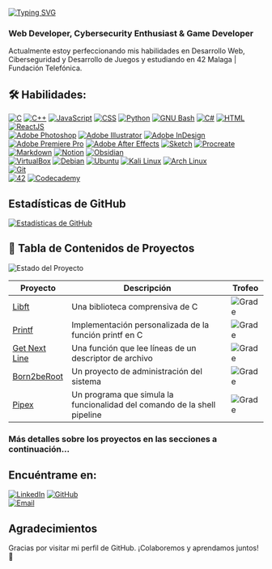 [![Typing SVG](https://readme-typing-svg.demolab.com?font=Fira+Code&weight=700&size=22&duration=3000&pause=300&vCenter=true&random=false&width=435&lines=Hey%2C+What's+up!;I'm+Rub%C3%A9n+D%C3%ADaz)](https://git.io/typing-svg)

### Web Developer, Cybersecurity Enthusiast & Game Developer

Actualmente estoy perfeccionando mis habilidades en Desarrollo Web, Ciberseguridad y Desarrollo de Juegos y estudiando en 42 Malaga | Fundación Telefónica.

## :hammer_and_wrench: Habilidades:

[![C](https://img.shields.io/badge/C-00599C?style=for-the-badge&logo=c&logoColor=white&labelColor=101010)]()
[![C++](https://img.shields.io/badge/C++-00599C?style=for-the-badge&logo=c%2B%2B&logoColor=white&labelColor=101010)]()
[![JavaScript](https://img.shields.io/badge/JavaScript-F7DF1E?style=for-the-badge&logo=javascript&logoColor=white&labelColor=101010)]()
[![CSS](https://img.shields.io/badge/CSS-1572B6?style=for-the-badge&logo=css3&logoColor=white&labelColor=101010)]()
[![Python](https://img.shields.io/badge/Python-3776AB?style=for-the-badge&logo=python&logoColor=white&labelColor=101010)]()
[![GNU Bash](https://img.shields.io/badge/GNU_Bash-4EAA25?style=for-the-badge&logo=gnu-bash&logoColor=white&labelColor=101010)]()
[![C#](https://img.shields.io/badge/C%23-239120?style=for-the-badge&logo=c-sharp&logoColor=white&labelColor=101010)]()
[![HTML](https://img.shields.io/badge/HTML-E34F26?style=for-the-badge&logo=html5&logoColor=white&labelColor=101010)]()
[![ReactJS](https://img.shields.io/badge/ReactJS-61DAFB?style=for-the-badge&logo=react&logoColor=white&labelColor=101010)]()
</br>
[![Adobe Photoshop](https://img.shields.io/badge/Adobe_Photoshop-31A8FF?style=for-the-badge&logo=adobe-photoshop&logoColor=white&labelColor=101010)]()
[![Adobe Illustrator](https://img.shields.io/badge/Adobe_Illustrator-FF9A00?style=for-the-badge&logo=adobe-illustrator&logoColor=white&labelColor=101010)]()
[![Adobe InDesign](https://img.shields.io/badge/Adobe_InDesign-FF3366?style=for-the-badge&logo=adobe-indesign&logoColor=white&labelColor=101010)]()
[![Adobe Premiere Pro](https://img.shields.io/badge/Adobe_Premiere_Pro-9999FF?style=for-the-badge&logo=adobe-premiere-pro&logoColor=white&labelColor=101010)]()
[![Adobe After Effects](https://img.shields.io/badge/Adobe_After_Effects-9999FF?style=for-the-badge&logo=adobe-after-effects&logoColor=white&labelColor=101010)]()
[![Sketch](https://img.shields.io/badge/Sketch-F7B500?style=for-the-badge&logo=sketch&logoColor=white&labelColor=101010)]()
[![Procreate](https://img.shields.io/badge/Procreate-000000?style=for-the-badge&logo=procreate&logoColor=white&labelColor=101010)]()
</br>
[![Markdown](https://img.shields.io/badge/Markdown-000000?style=for-the-badge&logo=markdown&logoColor=white&labelColor=101010)]()
[![Notion](https://img.shields.io/badge/Notion-000000?style=for-the-badge&logo=notion&logoColor=white&labelColor=101010)]()
[![Obsidian](https://img.shields.io/badge/Obsidian-4D4D4D?style=for-the-badge&logo=obsidian&logoColor=white&labelColor=101010)]()
</br>
[![VirtualBox](https://img.shields.io/badge/VirtualBox-183A61?style=for-the-badge&logo=virtualbox&logoColor=white&labelColor=101010)]()
[![Debian](https://img.shields.io/badge/Debian-A81D33?style=for-the-badge&logo=debian&logoColor=white&labelColor=101010)]()
[![Ubuntu](https://img.shields.io/badge/Ubuntu-E95420?style=for-the-badge&logo=ubuntu&logoColor=white&labelColor=101010)]()
[![Kali Linux](https://img.shields.io/badge/Kali_Linux-557C94?style=for-the-badge&logo=kali-linux&logoColor=white&labelColor=101010)]()
[![Arch Linux](https://img.shields.io/badge/Arch_Linux-1793D1?style=for-the-badge&logo=arch-linux&logoColor=white&labelColor=101010)]()
</br>
[![Git](https://img.shields.io/badge/Git-F05032?style=for-the-badge&logo=git&logoColor=white&labelColor=101010)]()
</br>
[![42](https://img.shields.io/badge/42-000000?style=for-the-badge&logo=42&logoColor=white&labelColor=101010)]()
[![Codecademy](https://img.shields.io/badge/Codecademy-1F4056?style=for-the-badge&logo=codecademy&logoColor=white&labelColor=101010)]()

## Estadísticas de GitHub

[![Estadísticas de GitHub](https://github-readme-stats.vercel.app/api?username=rubendiazzz&show_icons=true&theme=dark)](https://github.com/rubendiazzz)

## :bookmark_tabs: Tabla de Contenidos de Proyectos

![Estado del Proyecto](https://img.shields.io/badge/Estado-En%20Desarrollo-yellow?style=for-the-badge)

| Proyecto                    | Descripción                                                                    | Trofeo                                                  |
|-----------------------------|--------------------------------------------------------------------------------|---------------------------------------------------------|
| [Libft](#libft)            | Una biblioteca comprensiva de C                                                | ![Grade](https://img.shields.io/badge/Grade-125/100-green?style=for-the-badge) |
| [Printf](#printf)           | Implementación personalizada de la función printf en C                         | ![Grade](https://img.shields.io/badge/Grade-100/100-green?style=for-the-badge) |
| [Get Next Line](#get-next-line) | Una función que lee líneas de un descriptor de archivo                     | ![Grade](https://img.shields.io/badge/Grade-125/100-green?style=for-the-badge) |
| [Born2beRoot](#born2beroot) | Un proyecto de administración del sistema                                      | ![Grade](https://img.shields.io/badge/Grade-Pending-yellow?style=for-the-badge) |
| [Pipex](#pipex)             | Un programa que simula la funcionalidad del comando de la shell pipeline       | ![Grade](https://img.shields.io/badge/Grade-Pending-yellow?style=for-the-badge) |

### Más detalles sobre los proyectos en las secciones a continuación...

## Encuéntrame en:

[![LinkedIn](https://img.shields.io/badge/LinkedIn-Ruben_Diaz-0077B5?style=for-the-badge&logo=linkedin&logoColor=white&labelColor=101010)](https://www.linkedin.com/in/ruubendiazz)
[![GitHub](https://img.shields.io/badge/GitHub-rubendiazzz-181717?style=for-the-badge&logo=github&logoColor=white&labelColor=101010)](https://github.com/rubendiazzz)
</br>
[![Email](https://img.shields.io/badge/Email-rubendfraga@gmail.com-D14836?style=for-the-badge&logo=gmail&logoColor=white&labelColor=101010)](mailto:rubendfraga@gmail.com)

## Agradecimientos

Gracias por visitar mi perfil de GitHub. ¡Colaboremos y aprendamos juntos! 🚀

